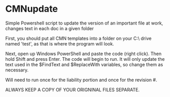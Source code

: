 # CMNupdate
Simple Powershell script to update the version of an important file at work, changes text in each doc in a given folder

First, you should put all CMN templates into a folder on your C:\ drive named 'test', as that is where the program will look.

Next, open up Windows PowerShell and paste the code (right click). Then hold Shift and press Enter. The code will begin to run. It will only update the text used in the $FindText and $ReplaceWith variables, so change them as necessary.

Will need to run once for the liability portion and once for the revision #. 

ALWAYS KEEP A COPY OF YOUR ORIGNINAL FILES SEPARATE. 
